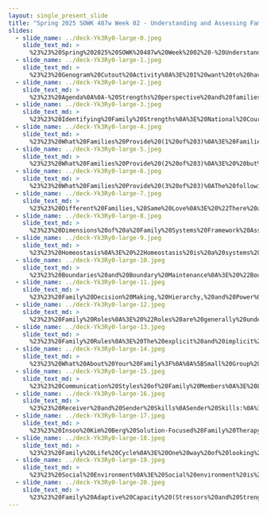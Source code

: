 ```yaml
---
layout: single_present_slide
title: "Spring 2025 SOWK 487w Week 02 - Understanding and Assessing Families"
slides:
  - slide_name: ../deck-Yk3Ry0-large-0.jpeg
    slide_text_md: >
      %23%23%20Spring%202025%20SOWK%20487w%20Week%2002%20-%20Understanding%20and%20Assessing%20Families%0A%0Atitle:%20Spring%202025%20SOWK%20487w%20Week%2002%20-%20Understanding%20and%20Assessing%20Families%0Adate:%202025-01-27%2012:07:14%0Alocation:%20Heritage%20University%0Atags:%0A%20%20-%20Heritage%20University%0A%20%20-%20BASW%20Program%0A%20%20-%20SOWK%20487w%0Apresentation_video:%20%3E%0A%20%20%22%22%0Adescription:%20%3E%0A%0AFor%20the%20first%20four%20weeks%20of%20class,%20we%20will%20focus%20on%20groups%20in%20family%20work.%20This%20week%20you%20will%20read%20Hepworth%20et%20al.%20(2022)%20_Chapter%2010%20Assessing%20Family%20Functioning%20in%20Diverse%20Family%20and%20Cultural%20Contexts_.%20The%20assessment%20is%20the%20foundation%20for%20any%20successful%20service.%20Some%20of%20the%20dimensions%20we%20must%20look%20at%20include:%20family%20structure,%20including%20homeostasis,%20boundaries,%20power%20and%20decision-making,%20roles,%20rules,%20life%20cycle,%20and%20sociopolitical%20environment%0A%0A-%20Strengths%20perspective%20and%20families%0A-%20Engagement%20and%20assessment%20with%20families%0A%0A
  - slide_name: ../deck-Yk3Ry0-large-1.jpeg
    slide_text_md: >
      %23%23%20Genogram%20Cutout%20Activity%0A%3E%20I%20want%20to%20have%20us%20go%20through%20and%20do%20an%20simple%20activity%20that%20you%20can%20do%20either%20with%20one%20client,%20with%20a%20family,%20or%20even%20with%20groups.%0A%0A-%20__Description__:%20%20Have%20various%20shapes%20and%20colors%20cut%20out%20of%20construction%20paper.%20%20It%20is%20important%20to%20have%20a%20lot%20of%20choices%20for%20the%20clients%20to%20utilize.%20%20Ask%20the%20clients%20to%20take%20various%20pieces%20of%20construction%20paper%20and%20describe%20their%20family%20circumstances.%20%20Tell%20them%20they%20can%20choose%20shapes,%20colors,%20even%20the%20layout%20of%20their%20family's%20to%20describe%20to%20the%20group%20what%20their%20family%20looks%20like.%20%20Have%20each%20of%20the%20clients%20describe%20their%20Genogram.%0A-%20__Purpose__:%20This%20is%20an%20activity%20that%20helps%20relate%20family%20situations%20to%20the%20group%20members.%20%20It%20is%20an%20activity%20that%20might%20go%20a%20bit%20deeper%20than%20some%20of%20the%20others,%20so%20be%20careful%20to%20manage%20how%20much%20you%20want%20to%20go%20into.%0A%0A-%20%5B%20%5D%20Bring%20cut%20out%20paper%20for%20Genogram%20Cutout%20Activity%20@tags(Heritage%20University,%20Planning)%20@due(2025-01-29)%0A%0A%0A
  - slide_name: ../deck-Yk3Ry0-large-2.jpeg
    slide_text_md: >
      %23%23%20Agenda%0A%0A-%20Strengths%20perspective%20and%20families%0A-%20Engagement%20and%20assessment%20with%20families%0A%0A
  - slide_name: ../deck-Yk3Ry0-large-3.jpeg
    slide_text_md: >
      %23%23%20Identifying%20Family%20Strengths%0A%3E%20National%20Court%20Appointed%20Special%20Advocate%20Association%20(2007)%20CASA%20volunteer%20training%20manual.%20Seattle,%20WA.%20Retrieved%20from%20http://www.casaofsantacruz.org/documents/files/assets/basic-html/page79.html%0A%0ANote%2012%20to%2015%20positive%20aspects%20of%20the%20household%20pictured.%0A%0A*%20In%20the%20large%20group%0A*%20Share%20your%20observations%0A%0A%3E%20%5BDiscussion%5D%20What%20was%20difficult%20about%20this%20activity%3F%0A%3E%20%5BDiscussion%5D%20Why%20would%20this%20be%20an%20important%20exercise%3F%0A%0A%0A
  - slide_name: ../deck-Yk3Ry0-large-4.jpeg
    slide_text_md: >
      %23%23%20What%20Families%20Provide%20(1%20of%203)%0A%3E%20Families%20continue%20to%20remain%20the%20foundation%20of%20most%20peoples%20lives.%20They%20can%20provide%20security,%20support,%20and%20intimacy%20people%20need.%20(Kirst-Ashman%20%26%20Hull,%202015,%20p.%20329)%0A%0A%3E%20As%20you%20start%20to%20work%20with%20an%20individual%20who%20initially%20appears%20to%20have%20an%20individual%20problem...%0A%0A-%3E%20Next%20slide%0A%0A
  - slide_name: ../deck-Yk3Ry0-large-5.jpeg
    slide_text_md: >
      %23%23%20What%20Families%20Provide%20(2%20of%203)%0A%3E%20%20but%20you%20can%20look%20at%20this%20from%20a%20family's%20perspective.%20We%20really%20need%20to%20start%20to%20view%20them%20in%20a%20larger%20context.%0A%0A*%20This%20means%20you%20start%20to%20view%20the%20problem%20as%20not%20just%20the%20individuals%20but%20rather%20the%20whole%20family's.%0A%0A-%3E%20Next%20slide%0A%0A
  - slide_name: ../deck-Yk3Ry0-large-6.jpeg
    slide_text_md: >
      %23%23%20What%20Families%20Provide%20(3%20of%203)%0AThe%20following%20are%20the%20generally%20described%20functions%20of%20families:%0A%0A-%20__Procreation__:%20Families%20ensure%20the%20evolutionary%20survival%20of%20the%20human%20species.%0A-%20__Provide%20for%20physical%20needs__:%20Families%20obtain%20and%20distribute%20resources%20instrumental%20for%20physical%20health%20and%20economic%20survival.%0A-%20__Provide%20secure%20attachment%20bonds__:%20Families%20provide%20members%20with%20a%20sense%20of%20psychological%20security%20and%20safety.%0A-%20__Primary%20socialization%20of%20children__:%20Families%20teach%20and%20reinforce%20social%20norms%20and%20rules%20necessary%20for%20successful%20performance%20in%20the%20social%20world.%0A-%20__Regulate%20sexuality__:%20Family%20structure%20establishes%20boundaries%20that%20limit%20sexual%20relationships%20among%20its%20members%20(e.g.,%20incest).%0A-%20__Satisfy%20emotional%20needs__:%20Families%20provide%20members%20affection,%20companionship,%20and%20a%20sense%20of%20belonging.%0A%0A%0A
  - slide_name: ../deck-Yk3Ry0-large-7.jpeg
    slide_text_md: >
      %23%23%20Different%20Families,%20Same%20Love%0A%3E%20%22There%20are%20various%20ways%20to%20define%20families.%20One%20definition%20is%20'A%20primary%20group%20whose%20members%20assume%20certain%20obligations%20for%20each%20other%20and%20generally%20share%20common%20residences.'%22%20(Kirst-Ashman%20%26%20Hull,%202015,%20p.%20331)%0A%20%0A*%20Individuals%20in%20a%20family%20can%20be%20related%20by%20ancestry,%20marriage,%20adoption,%20or%20choice.%0A*%20A%20family%20can%20include%20two%20or%20more%20people%20who%20assume%20responsibility%20for%20each%20other's%20well-being%20over%20time.%0A*%20Families%20could%20have...%0A%20%20%20%20-%20A%20female%20head%20of%20household%0A%20%20%20%20-%20Parents%20with%20various%20sexual%20orientations%0A%20%20%20%20-%20Family%20relationships%20that%20are%20not%20based%20on%20blood%20or%20the%20necessity%20of%20marriage%0A%0A%3E%20Once%20the%20family%20has%20been%20identified%20as%20your%20client,%20there%20are%20different%20dimensions%20to%20assess%20the%20family.%0A%0A
  - slide_name: ../deck-Yk3Ry0-large-8.jpeg
    slide_text_md: >
      %23%23%20Dimensions%20of%20a%20Family%20Systems%20Framework%20Assessment%0A%0A-%20Homeostasis%0A-%20Boundaries%20and%20Boundary%20Maintenance%0A-%20Family%20Decision%20Making,%20Hierarchy,%20and%20Power%0A-%20Family%20Roles%0A-%20Communication%20Styles%20of%20Family%20Members%0A-%20Family%20Life%20Cycle%0A-%20Family%20Rules%0A-%20Social%20Environment%0A-%20Family%20Adaptive%20Capacity%20(Stressors%20and%20Strengths)%0A%0A%5BWhole%20Class%20Activity%5D%20Review%20the%20Handout%20Applying%20Family%20Systems%20Framework%20Assessment.%20What%20kind%20of%20things%20might%20you%20expect%20to%20hear%20in%20these%20areas%3F%0A%0AToday's%20plan%20is%20just%20a%20discussion%20about%20these.%20Next%20week,%20you%20will%20role-play%20them.%0A%0A-%20%5B%20%5D%20Make%2018%20copies%20of%20Applying%20Family%20Systems%20Framework%20Assessment%20@tags(Heritage%20University,%20Planning)%20@due(2025-01-29)%0A%20%20%20%20%5Bweek-02-handout-applying-family-systems-framework-assessment-situations.pdf%5D(hook://file/q0Sk2m0J7%3Fp%3DU09XSyA0ODcvSGFuZG91dHM%3D%26n%3Dweek%252D02%252Dhandout%252Dapplying%252Dfamily%252Dsystems%252Dframework%252Dassessment%252Dsituations%252Epdf)%0A%0A
  - slide_name: ../deck-Yk3Ry0-large-9.jpeg
    slide_text_md: >
      %23%23%20Homeostasis%0A%3E%20%22Homeostasis%20is%20a%20systems%20concept%20that%20describes%20the%20tendency%20of%20a%20system%20to%20maintain%20or%20preserve%20equilibrium%20or%20balance.%20In%20essence,%20homeostasis%20is%20a%20conservative%20property%20of%20family%20systems%20that%20strives%20to%20maintain%20the%20status%20quo%22%20(p.%20255)%0A%0A%3E%20Homeostasis%20operates%20through%20a%20pattern%20of%20feedback%20loops%20to%20reinforce%20the%20status%20quo%20and%20to%20preserve%20the%20family%20structure.%0A%0A-%20__Feedback%20loops__%20are%20cycles%20of%20interactions,%20or%20expected%20interactions,%20that%20are%20used%20to%20exert%20influence%20over%20families%20and%20family%20members.%0A-%20__Balance__:%20Through%20these%20feedback%20loops,%20families%20are%20always%20trying%20to%20regain%20their%20homeostasis%20or%20balance.%0A%0A
  - slide_name: ../deck-Yk3Ry0-large-10.jpeg
    slide_text_md: >
      %23%23%20Boundaries%20and%20Boundary%20Maintenance%0A%3E%20%22Boundaries,%20a%20central%20concept%20in%20family%20systems%20theories,%20can%20be%20likened%20to%20abstract%20dividers%20that%20function%20(1)%20between%20and%20among%20other%20systems%20or%20subsystems%20within%20the%20family%20and%20(2)%20between%20the%20family%20and%20the%20environment%22%20(p.%20256)%0A%0A-%20__Internal%20vs.%20External__:%20%5E%5E%0A-%20__Unique__:%20Think%20about%20the%20family's%20unique%20style,%20cultural%20preferences,%20strengths,%20and%20needs%0A-%20Families%20include%20coexisting%20__subsystems__%20that%20can%20be%20formed%20based%20on%20gender,%20interest,%20generation,%20or%20functions%20that%20must%20be%20performed%20for%20the%20family's%20survival%0A-%20They%20are%20also%20a%20continuum%20between%20--%3E%20__Disengagement__%20(diffused%20boundaries)%20or%20__Enmeshment__%20(inappropriately%20rigid)%0A%0A%0A
  - slide_name: ../deck-Yk3Ry0-large-11.jpeg
    slide_text_md: >
      %23%23%20Family%20Decision%20Making,%20Hierarchy,%20and%20Power%0A%3E%20Family%20decision-making%20power,%20hierarchy,%20and%20power%20are%20essential%20for%20a%20social%20worker%20to%20assess%20and%20be%20cognizant%20of.%20When%20we%20think%20about%20these%20parts,%20the%20following%20are%20some%20ways%20that%20we%20think%20about%20them:%0A%0A%3E%20%5BWhole%20Class%20Activity%5D%20Discuss%20each%20topical%20area%20and%20the%20types%20of%20questions%20that%20you%20might%20ask.%0A%0A-%20__Historic%20/%20Context__:%20How%20power%20has%20been%20distributed%20in%20the%20family%20in%20the%20past%20and%20whether%20changing%20conditions%20of%20the%20family%20are%20threatening%20the%20established%20power%20base%20(McGoldrick,%201998;%20Okun,%20Fried,%20%26%20Okun,%201999)%0A-%20__Reason%20for%20distribution__:%20Whether%20the%20distribution%20of%20power%20is%20gender%20specific%20out%20of%20necessity%20for%20the%20family%20to%20survive%20in%20a%20hostile%20environment%20(Okun,%20Fried,%20%26%20Okun,%201999)%0A-%20__Covert%20power__:%20To%20what%20extent%20power%20is%20covertly%20held%20by%20members%20who%20have%20aligned%20to%20form%20a%20power%20bloc,%20and%20to%20what%20extent%20covert%20power%20accrues%20to%20individual%20members%20who%20are%20manifesting%20extreme%20symptoms%0A-%20__Power%20flexibility__:%20The%20extent%20to%20which%20the%20family%20system%20allows%20power%20to%20be%20flexibly%20reallocated%20and%20permits%20roles%20to%20be%20adjusted%20to%20meet%20the%20demands%20of%20changing%20circumstances%0A-%20__Family%20perspective__:%20How%20members%20view%20power%20distribution%20in%20the%20family%20(even%20though%20the%20distribution%20is%20unequal,%20family%20members%20may%20be%20satisfied%20with%20the%20arrangement).%20The%20role%20of%20a%20family's%20culture%20in%20determining%20the%20distribution%20of%20power%20(Congress%20%26%20Kung,%202005)%0A%0A%0A
  - slide_name: ../deck-Yk3Ry0-large-12.jpeg
    slide_text_md: >
      %23%23%20Family%20Roles%0A%3E%20%22Roles%20are%20generally%20understood%20patterns%20of%20behavior%20that%20are%20accepted%20by%20family%20members%20as%20part%20of%20their%20individual%20identities.%20Usually,%20roles%20can%20be%20identified%20by%20their%20labels,%20which%20denote%20both%20formal%20roles%20that%20are%20socially%20sanctioned%20(e.g.,%20grandparent,%20mother,%20father,%20brother,%20sister)%20and%20idiosyncratic%20roles%20that%20evolve%20over%20time%20within%20a%20specific%20family%20context%20(e.g.,%20comedian,%20scapegoat,%20caregiver).%22%20(p.%20200)%0A%0A-%20__Enacted__:%20In%20an%20enacted%20role,%20the%20family%20member%20engages%20in%20the%20actual%20behavior%20relative%20to%20her%20status%20or%20position%20(for%20example,%20mother).%0A-%20__Prescribed__:%20members%20are%20influenced%20by%20the%20expectations%20that%20others%20hold%20concerning%20a%20social%20position.%0A-%20__Perceived__:%20A%20perceived%20role%20involves%20the%20expectations%20of%20self%20relative%20to%20one's%20social%20position.%0A%0A
  - slide_name: ../deck-Yk3Ry0-large-13.jpeg
    slide_text_md: >
      %23%23%20Family%20Rules%0A%3E%20The%20explicit%20and%20implicit%20rules%20in%20a%20family%20system%20may%20be%20flexible%20or%20rigid,%20depending%20on%20context%20and%20time.%0A%0A%5BWhole%20Class%20Activity%5D%20What%20are%20some%20rules%20that%20families%20might%20have%3F%0A%0A
  - slide_name: ../deck-Yk3Ry0-large-14.jpeg
    slide_text_md: >
      %23%23%20What%20About%20Your%20Family%3F%0A%0A%5BSmall%20Group%20Activity%5D%20With%20a%20partner,%20ask%20for%20information%20about%20the%20members%20of%20their%20families,%20what%20types%20of%20roles%20people%20have,%20and%20some%20of%20the%20values%20and%20norms.%20Remember%20to%20work%20on%20your%20interviewing%20skills%20as%20you%20do%20this%20fact-finding.%0A%0A-%20Members%0A-%20Roles%0A-%20Norms%0A-%20Rules%0A-%20Values%0A%0A
  - slide_name: ../deck-Yk3Ry0-large-15.jpeg
    slide_text_md: >
      %23%23%20Communication%20Styles%20of%20Family%20Members%0A%3E%20Looking%20for%20patterns%20and%20styles%20of%20communication%20within%20families%20is%20another%20important%20area%20to%20consider.%20This%20frequently%20means%20examining...%0A%0A%3E%20Congruence%20and%20Clarity%20of%20Communication,%20which%20includes%20verbal,%20non-verbal,%20and%20contextual.%0A%0A%3E%20Clarity%20vs.%20Mystification/Incongruence%0A%0A%3E%20%5BWhole%20Class%20Activity%20-%20Discussion%5D%20What%20are%20some%20of%20the%20types%20of%20things%20that%20we%20are%20looking%20for%20verbally%20and%20non%20verbally%20(as%20discussed%20in%20micro%20skills%20last%20semester)%3F%0A%0A%3E%20Especially%20in%20working%20with%20families,%20we%20are%20on%20the%20lookout%20for%20patterns%0A%0A*%20Watching%20for%20patterns%0A%20%20%20%20-%20Verbal%20communication%20patterns...%0A%20%20%20%20%20%20%20%20+%20%20Who%20talks%20a%20lot%0A%20%20%20%20%20%20%20%20+%20%20Who%20talks%20rarely%0A%20%20%20%20%20%20%20%20+%20%20What%20tone%20of%20voice%20does%20mom%20use%20with%20son...%20etc%0A%20%20%20%20-%20Nonverbal%20communication%20can%20involve%20facial%20expressions,%20eye%20contact,%20and%20posture%0A%20%20%20%20%20%20%20%20+%20Where%20do%20they%20all%20sit%3F%0A%20%20%20%20%20%20%20%20+%20How%20close%20do%20they%20sit%0A%20%20%20%20%20%20%20%20+%20%5BStory%5D%20Working%20for%20the%20CRC%20and%20watching%20the%20seating%20while%20doing%20family%20sessions.%0A*%20Using%20techniques%0A%20%20%20%20-%20Being%20warm,%20empathic,%20and%20genuine%0A%20%20%20%20-%20Using%20interviewing%20techniques.%20%0A*%20Family%20interaction%20and%20communication%20are%20__more%20complicated__%20because%20more%20individuals%20are%20involved.%0A%0A%3E%20Looking%20for%20patterns%20and%20styles%20of%20communication%20within%20families%20is%20another%20important%20area%20to%20consider.%20This%20frequently%20means%20examining...%0A%0A
  - slide_name: ../deck-Yk3Ry0-large-16.jpeg
    slide_text_md: >
      %23%23%20Receiver%20and%20Sender%20Skills%0ASender%20Skills:%0A%3E%20%22Another%20facet%20of%20assessing%20communication%20patterns%20and%20skills%20is%20assessing%20family%20members'%20sender%20skills%20%E2%80%94that%20is,%20the%20extent%20to%20which%20family%20members%20can%20share%20their%20inner%20thoughts%20and%20feelings%20with%20others%20in%20the%20system%22%20(p.%20202)%0A%0AUsing%20%22I%20message%22%20versus%20%22You...%22%0A%0AReceiver%20Skills%0A%3E%20%22In%20general,%20facilitative%20receiver%20skills%20invite,%20welcome,%20and%20acknowledge%20the%20views%20and%20perceptions%20of%20others.%20For%20example,%20free-for-all%20conversations%20invite%20and%20even%20encourage%20responses,%20but%20perhaps%20not%20in%20the%20way%20that%20may%20be%20most%20familiar%20to%20you.%20In%20such%20situations,%20family%20members%20feel%20free%20to%20express%20agreement%20or%20disagreement,%20even%20though%20doing%20so%20may%20sometimes%20spark%20conflict.%20Facilitative%20responses%20that%20convey%20understanding%20and%20acceptance%20include%20the%20following:%22%20(p.%20202)%0A%0A-%20Physical%20attending%20(direct%20eye%20contact%20may%20or%20may%20not%20be%20encouraged,%20receptive%20body%20posture,%20hand%20gestures,%20attentive%20facial%20expressions)%0A-%20Listening%20or%20paraphrasing%20responses%20by%20family%20members%20that%20restate%20in%20fresh%20words%20the%20essence%20of%20a%20speaker's%20message%20(e.g.,%20%22Man,%20you%20said%20%E2%80%A6,%22%20or%20as%20a%20youth%20might%20say,%20%22I%20feel%20you%20%E2%80%A6%22)%0A-%20Responses%20by%20receivers%20of%20messages%20that%20elicit%20clarification%20of%20messages%20(e.g.,%20%22Tell%20me%20again.%20I'm%20not%20sure%20what%20you%20meant%22%20or%20%22Am%20I%20right%20in%20assuming%20you%20meant%20%E2%80%A6%3F%22)%0A-%20Brief%20responses%20that%20prompt%20further%20elaboration%20by%20the%20speaker%20(e.g.,%20%22Oh,%22%20%22I%20see,%22%20%22Tell%20me%20more%22)%0A%0A
  - slide_name: ../deck-Yk3Ry0-large-17.jpeg
    slide_text_md: >
      %23%23%20Insoo%20Kim%20Berg%20Solution-Focused%20Family%20Therapy%20Video%0A%3E%20Insoo%20Kim%20Berg%20Solution-Focused%20Family%20Therapy%20Video.%20(2009,%20June%2029).%20Insoo%20Kim%20Berg%20Solution-Focused%20Family%20Therapy%20Video.%20Retrieved%20from%20https://www.youtube.com/watch%3Fv%3D6Fe8D0hAQh0%0A%0APsychotherapyNet.%20(2009,%20June%2029).%20_Insoo%20Kim%20Berg%20solution-focused%20family%0Atherapy%20video_%20%5BVideo%5D.%20YouTube.%20https://youtu.be/6Fe8D0hAQh0%0A%0A%0A%3E%20We%20will%20watch%20a%20short%20video%20clip%20of%20Insoo%20Kim%20Berg%20conducting%20family%20therapy.%20The%20video%20does%20not%20necessarily%20demonstrate%20techniques;%20we%20are%20interested%20in%20what%20you%20observe%20about%20the%20family's%20verbal%20and%20nonverbal%20communication.%0A%0A-%20%5BDiscussion%5D%20Does%20anybody%20know%20who%20Insoo%20Kim%20Berg%20is%3F%20Solution-focused%20brief%20therapy%0A-%20%5BDiscussion%5D%20What%20do%20you%20observe%3F%0A%0A
  - slide_name: ../deck-Yk3Ry0-large-18.jpeg
    slide_text_md: >
      %23%23%20Family%20Life%20Cycle%0A%3E%20One%20way%20of%20looking%20at%20a%20family%20stage%20in%20their%20life%20cycle%0A%0A1.%20Unattached%20young%20adult%0A2.%20New%20couple%0A3.%20Family%20with%20young%20children%0A4.%20Family%20with%20adolescents%0A5.%20Family%20that%20is%20launching%20children%0A6.%20Family%20in%20later%20life%0A%0A%3E%20At%20each%20of%20these%20stages,%20families%20face%20various%20tasks%20to%20complete.%0A%0A
  - slide_name: ../deck-Yk3Ry0-large-19.jpeg
    slide_text_md: >
      %23%23%20Social%20Environment%0A%3E%20Social%20environment%20is%20also%20an%20important%20aspect%20to%20look%20at.%0A%0A%3E%20Think%20about%20the%20different%20contexts%20and%20apply%20an%20ecological%20perspective%20to%20a%20family.%0A%0A%3E%20Talk%20about%20client%20communities%20(Iraqi,%20Cuban,%20etc.)%20that%20I've%20worked%20with%0A%0A
  - slide_name: ../deck-Yk3Ry0-large-20.jpeg
    slide_text_md: >
      %23%23%20Family%20Adaptive%20Capacity%20(Stressors%20and%20Strengths)%0A%3E%20%22The%20adaptive%20capacity%20of%20any%20given%20family%20refers%20to%20the%20extent%20to%20which%20the%20family%20can%20achieve%20its%20functioning%20goals,%20given%20the%20demands%20of%20family%20and%20social%20life.%20As%20the%20family%20faces%20demands%20from%20its%20environment%20and%20challenges%20from%20its%20members,%20its%20capacity%20to%20adapt%20is%20a%20central%20property%20of%20maintaining%20itself%20as%20a%20cohesive%20unit.%22%20(p.%20267)%0A%0A*%20These%20stressors%20can%20be%20categorized%20by%0A%20%20-%20__Family%20Cycle__:%20Normative%20(normal)%20vs%20nonnormative%20(not%20expected)%0A%20%20-%20__Frequency%20and%20Duration__:%20Acute,%20Chronic,%20Episodic%0A%20%20-%20Magnitude%20and%20Number:%20Stressful%20life%20event%20vs%20daily%20hassles%0A%20%20%0AFamily%20Strengths%20and%20Resilience%0A%0A1.%20__Social%20support__:%20from%20the%20community%20and%20from%20kinship%20bonds.%20Families%20with%20active%20and%20vital%20social%20support%20networks%20have%20ready%20access%20to%20coping%20resources.%0A2.%20__Internal%20cohesion%20and%20commitment__:%20Families%20can%20adapt%20to%20adversity%20when%20family%20members%20are%20dedicated%20to%20each%20other,%20and%20their%20communication%20patterns%20allow%20for%20a%20mutual%20understanding%20of%20each%20other's%20thoughts,%20ideas,%20and%20feelings%20about%20adversity.%0A3.%20__Creativity%20and%20flexibility__:%20Families%20that%20strive%20for%20creative%20solutions%20to%20problems,%20especially%20those%20who%20demonstrate%20flexibility%20in%20role%20assignments,%20enable%20families%20to%20find%20solutions%20to%20stressful%20situations.%0A4.%20__Appraisal,%20insight,%20and%20meaning__.%20When%20families%20strive%20to%20understand%20their%20difficulties%20and%20find%20affirmative%20meaning%20in%20them,%20they%20are%20more%20likely%20to%20sustain%20their%20problem-solving%20efforts%20under%20stress.%20Appraisal%20and%20insight%20are%20often%20linked%20to%20family%20spirituality%20and%20belief%20systems.%0A5.%20__Initiative%20and%20achievement__:%20Action-oriented%20families%20approach%20problem-solving%20using%20positive%20coping%20strategies,%20such%20as%20cognitive%20coping,%20problem-solving,%20and%20constructive%20emotional%20regulation.%0A6.%20__Boundary%20setting__:%20Families%20with%20a%20strong%20sense%20of%20family%20structure%20will%20seek%20to%20shield%20their%20members%20from%20unhelpful,%20unhealthy,%20and%20destructive%20influences.%0A%0A
---
```

